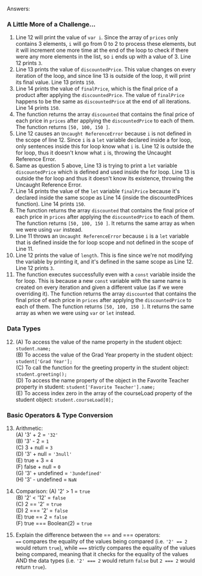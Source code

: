 Answers:
### A Little More of a Challenge...
1. Line 12 will print the value of `var i`. Since the array of `prices` only contains 3 elements, `i` will go from 0 to 2 to process these elements, but it will increment one more time at the end of the loop to check if there were any more elements in the list, so `i` ends up with a value of 3. Line 12 prints `3`.
2. Line 13 prints the value of `discountedPrice`. This value changes on every iteration of the loop, and since line 13 is outside of the loop, it will print its final value. Line 13 prints `150`.
3. Line 14 prints the value of `finalPrice`, which is the final price of a product after applying the `discountedPrice`. The value of `finalPrice` happens to be the same as `discountedPrice` at the end of all iterations.
Line 14 prints `150`.
4. The function returns the array `discounted` that contains the final price of each price in `prices` after applying the `discountedPrice` to each of them. The function returns `[50, 100, 150 ]`.
5. Line 12 causes an `Uncaught ReferenceError` because `i` is not defined in the scope of line 12. Since `i` is a `let` variable declared inside a for loop, only sentences inside this for loop know what `i` is. Line 12 is outside the for loop, thus it doesn't know what `i` is, throwing the Uncaught Reference Error.
6. Same as question 5 above, Line 13 is trying to print a `let` variable `discountedPrice` which is defined and used inside the for loop. Line 13 is outside the for loop and thus it doesn't know its existence, throwing the Uncaught Reference Error.
7. Line 14 prints the value of the `let` variable `finalPrice` because it's declared inside the same scope as Line 14 (inside the discountedPrices function). Line 14 prints `150`.
8. The function returns the array `discounted` that contains the final price of each price in `prices` after applying the `discountedPrice` to each of them. The function returns `[50, 100, 150 ]`. It returns the same array as when we were using `var` instead.
9.  Line 11 throws an `Uncaught ReferenceError` because `i` is a `let` variable that is defined inside the for loop scope and not defined in the scope of Line 11.
10. Line 12 prints the value of `length`. This is fine since we're not modifying the variable by printing it, and it's defined in the same scope as Line 12.
Line 12 prints `3`.
11. The function executes successfully even with a `const` variable inside the for loop. This is because a new `const` variable with the same name is created on every iteration and given a different value (as if we were overriding it). The function returns the array `discounted` that contains the final price of each price in `prices` after applying the `discountedPrice` to each of them. The function returns `[50, 100, 150 ]`. It returns the same array as when we were using `var` or `let` instead.

### Data Types
12. (A) To access the value of the name property in the student object: `student.name;`  
(B) To access the value of the Grad Year property in the student object: `student['Grad Year'];`  
(C) To call the function for the greeting property in the student object: `student.greeting();`  
(D) To access the name property of the object in the Favorite Teacher property in student: `student['Favorite Teacher'].name;`  
(E) To access index zero in the array of the courseLoad property of the student object: `student.courseLoad[0];`  

### Basic Operators & Type Conversion 
13. Arithmetic:  
(A) '3' + 2 = `'32'`  
(B) '3' - 2 = `1`  
(C) 3 + null = `3`  
(D) '3' + null = `'3null'`  
(E) true + 3 = `4`  
(F) false + null = `0`  
(G) '3' + undefined = `'3undefined'`  
(H) '3' - undefined = `NaN`  

14. Comparison:
(A) '2' > 1 = `true`  
(B) '2' < '12' = `false`  
(C) 2 == '2' = `true`  
(D) 2 === '2' = `false`  
(E) true == 2 = `false`  
(F) true === Boolean(2) = `true`   

15. Explain the difference between the == and === operators:  
`==` compares the equality of the values being compared (i.e. `'2' == 2` would return `true`), while `===` strictly compares the equality of the values being compared, meaning that it checks for the equality of the values AND the data types (i.e. `'2' === 2` would return `false` but `2 === 2` would return `true`).